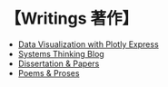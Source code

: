 # 【Writings 著作】

- [Data Visualization with Plotly Express](https://www.plotlybook.xyz)
- [Systems Thinking Blog](http://systems-thinker.blogspot.com)
- [Dissertation & Papers](papers/README.md)
- [Poems & Proses](https//www.wcj365.xyz) 

